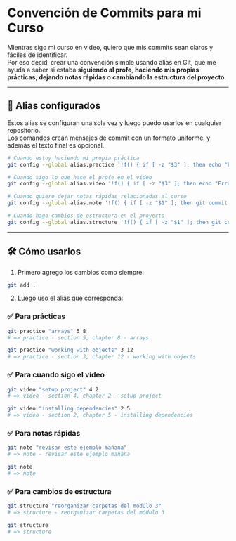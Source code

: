 # Convención de Commits para mi Curso

Mientras sigo mi curso en video, quiero que mis commits sean claros y fáciles de identificar.  
Por eso decidí crear una convención simple usando alias en Git, que me ayuda a saber si estaba **siguiendo al profe**, **haciendo mis propias prácticas**, **dejando notas rápidas** o **cambiando la estructura del proyecto**.

---

## 🚀 Alias configurados

Estos alias se configuran una sola vez y luego puedo usarlos en cualquier repositorio.  
Los comandos crean mensajes de commit con un formato uniforme, y además el texto final es opcional.

```bash
# Cuando estoy haciendo mi propia práctica
git config --global alias.practice '!f() { if [ -z "$3" ]; then echo "Error: Todos los parámetros son obligatorios (mensaje, sección, capítulo)"; else git commit -m "practice - section $2, chapter $3 - $1"; fi; }; f'

# Cuando sigo lo que hace el profe en el video
git config --global alias.video '!f() { if [ -z "$3" ]; then echo "Error: Todos los parámetros son obligatorios (mensaje, sección, capítulo)"; else git commit -m "video - section $2, chapter $3 - $1"; fi; }; f'

# Cuando quiero dejar notas rápidas relacionadas al curso
git config --global alias.note '!f() { if [ -z "$1" ]; then git commit -m "note"; else git commit -m "note - $*"; fi; }; f'

# Cuando hago cambios de estructura en el proyecto
git config --global alias.structure '!f() { if [ -z "$1" ]; then git commit -m "structure"; else git commit -m "structure - $*"; fi; }; f'
```

---

## 🛠 Cómo usarlos

1. Primero agrego los cambios como siempre:

```bash
git add .
```

2. Luego uso el alias que corresponda:

### ✅ Para prácticas

```bash
git practice "arrays" 5 8
# => practice - section 5, chapter 8 - arrays

git practice "working with objects" 3 12
# => practice - section 3, chapter 12 - working with objects
```

### ✅ Para cuando sigo el video

```bash
git video "setup project" 4 2
# => video - section 4, chapter 2 - setup project

git video "installing dependencies" 2 5
# => video - section 2, chapter 5 - installing dependencies
```

### ✅ Para notas rápidas

```bash
git note "revisar este ejemplo mañana"
# => note - revisar este ejemplo mañana

git note
# => note
```

### ✅ Para cambios de estructura

```bash
git structure "reorganizar carpetas del módulo 3"
# => structure - reorganizar carpetas del módulo 3

git structure
# => structure
```
